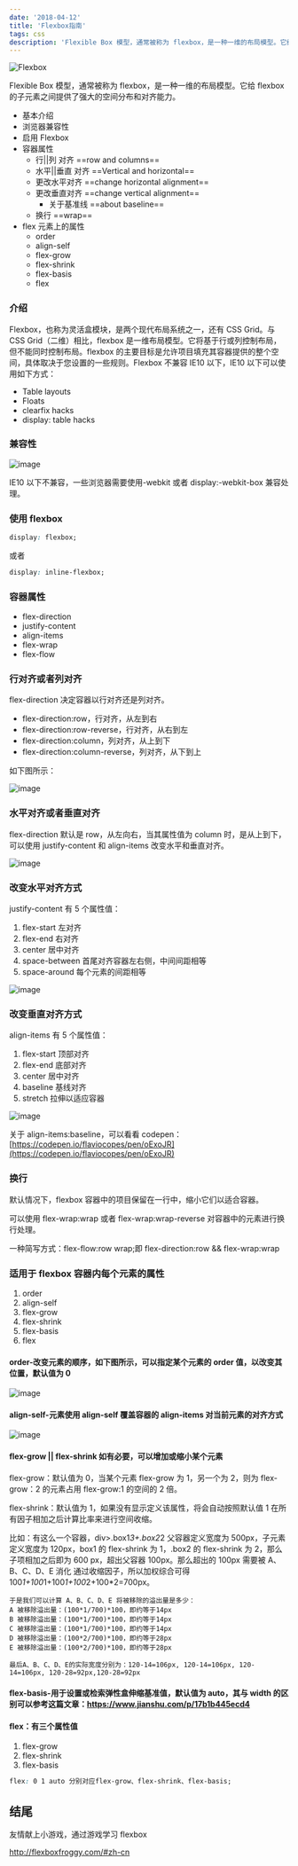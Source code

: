 ```yaml
---
date: '2018-04-12'
title: 'Flexbox指南'
tags: css
description: 'Flexible Box 模型，通常被称为 flexbox，是一种一维的布局模型。它给 flexbox 的子元素之间提供了强大的空间分布和对齐能力。'
---
```


![Flexbox](https://cdn.jsdelivr.net/gh/funnypan/pics@master/20181016105026.png)

Flexible Box 模型，通常被称为 flexbox，是一种一维的布局模型。它给 flexbox 的子元素之间提供了强大的空间分布和对齐能力。

-   基本介绍
-   浏览器兼容性
-   启用 Flexbox
-   容器属性
    -   行||列 对齐 ==row and columns==
    -   水平||垂直 对齐 ==Vertical and horizontal==
    -   更改水平对齐 ==change horizontal alignment==
    -   更改垂直对齐 ==change vertical alignment==
        -   关于基准线 ==about baseline==
    -   换行 ==wrap==
-   flex 元素上的属性
    -   order
    -   align-self
    -   flex-grow
    -   flex-shrink
    -   flex-basis
    -   flex

### 介绍

Flexbox，也称为灵活盒模块，是两个现代布局系统之一，还有 CSS Grid。与 CSS Grid（二维）相比，flexbox 是一维布局模型。它将基于行或列控制布局，但不能同时控制布局。flexbox 的主要目标是允许项目填充其容器提供的整个空间，具体取决于您设置的一些规则。Flexbox 不兼容 IE10 以下，IE10 以下可以使用如下方式：

-   Table layouts
-   Floats
-   clearfix hacks
-   display: table hacks

### 兼容性

![image](https://cdn.jsdelivr.net/gh/funnypan/pics@master/20181020205051.png)

IE10 以下不兼容，一些浏览器需要使用-webkit 或者 display:-webkit-box 兼容处理。

### 使用 flexbox

```css
display: flexbox;
```

或者

```css
display: inline-flexbox;
```

### 容器属性

-   flex-direction
-   justify-content
-   align-items
-   flex-wrap
-   flex-flow

### 行对齐或者列对齐

flex-direction 决定容器以行对齐还是列对齐。

-   flex-direction:row，行对齐，从左到右
-   flex-direction:row-reverse，行对齐，从右到左
-   flex-direction:column，列对齐，从上到下
-   flex-direction:column-reverse，列对齐，从下到上

如下图所示：

![image](https://cdn.jsdelivr.net/gh/funnypan/pics@master/20181020205713.png)

### 水平对齐或者垂直对齐

flex-direction 默认是 row，从左向右，当其属性值为 column 时，是从上到下，可以使用 justify-content 和 align-items 改变水平和垂直对齐。

![image](https://cdn.jsdelivr.net/gh/funnypan/pics@master/20181022100130.png)

### 改变水平对齐方式

justify-content 有 5 个属性值：

1. flex-start 左对齐
2. flex-end 右对齐
3. center 居中对齐
4. space-between 首尾对齐容器左右侧，中间间距相等
5. space-around 每个元素的间距相等

![image](https://cdn.jsdelivr.net/gh/funnypan/pics@master/20181022100921.png)

### 改变垂直对齐方式

align-items 有 5 个属性值：

1. flex-start 顶部对齐
2. flex-end 底部对齐
3. center 居中对齐
4. baseline 基线对齐
5. stretch 拉伸以适应容器

![image](https://cdn.jsdelivr.net/gh/funnypan/pics@master/images/20181022141409.png)

关于 align-items:baseline，可以看看 codepen：[https://codepen.io/flaviocopes/pen/oExoJR](https://codepen.io/flaviocopes/pen/oExoJR)

### 换行

默认情况下，flexbox 容器中的项目保留在一行中，缩小它们以适合容器。

可以使用 flex-wrap:wrap 或者 flex-wrap:wrap-reverse 对容器中的元素进行换行处理。

一种简写方式：flex-flow:row wrap;即 flex-direction:row && flex-wrap:wrap

### 适用于 flexbox 容器内每个元素的属性

1. order
2. align-self
3. flex-grow
4. flex-shrink
5. flex-basis
6. flex

#### order-改变元素的顺序，如下图所示，可以指定某个元素的 order 值，以改变其位置，默认值为 0

![image](https://cdn.jsdelivr.net/gh/funnypan/pics@master/images/20181022142507.png)

#### align-self-元素使用 align-self 覆盖容器的 align-items 对当前元素的对齐方式

![image](https://cdn.jsdelivr.net/gh/funnypan/pics@master/images/20181022142842.png)

#### flex-grow || flex-shrink 如有必要，可以增加或缩小某个元素

flex-grow：默认值为 0，当某个元素 flex-grow 为 1，另一个为 2，则为 flex-grow：2 的元素占用 flex-grow:1 的空间的 2 倍。

flex-shrink：默认值为 1，如果没有显示定义该属性，将会自动按照默认值 1 在所有因子相加之后计算比率来进行空间收缩。

比如：有这么一个容器，div>.box1*3+.box2*2 父容器定义宽度为 500px，子元素定义宽度为 120px，box1 的 flex-shrink 为 1，.box2 的 flex-shrink 为 2，那么子项相加之后即为 600 px，超出父容器 100px。那么超出的 100px 需要被 A、B、C、D、E 消化 通过收缩因子，所以加权综合可得 100*1+100*1+100*1+100*2+100\*2=700px。

```
于是我们可以计算 A、B、C、D、E 将被移除的溢出量是多少：
A 被移除溢出量：(100*1/700)*100，即约等于14px
B 被移除溢出量：(100*1/700)*100，即约等于14px
C 被移除溢出量：(100*1/700)*100，即约等于14px
D 被移除溢出量：(100*2/700)*100，即约等于28px
E 被移除溢出量：(100*2/700)*100，即约等于28px

最后A、B、C、D、E的实际宽度分别为：120-14=106px, 120-14=106px, 120-14=106px, 120-28=92px,120-28=92px
```

#### flex-basis-用于设置或检索弹性盒伸缩基准值，默认值为 auto，其与 width 的区别可以参考这篇文章：https://www.jianshu.com/p/17b1b445ecd4

#### flex：有三个属性值

1. flex-grow
2. flex-shrink
3. flex-basis

```css
flex: 0 1 auto 分别对应flex-grow、flex-shrink、flex-basis;
```

## 结尾

友情献上小游戏，通过游戏学习 flexbox

http://flexboxfroggy.com/#zh-cn
